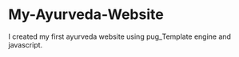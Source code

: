 # My-Ayurveda-Website
I created my first ayurveda website using pug_Template engine and javascript.
